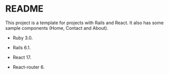 # README

This project is a template for projects with Rails and React. It also has some sample components (Home, Contact and About).

* Ruby 3.0.

* Rails 6.1.

* React 17.

* React-router 6.